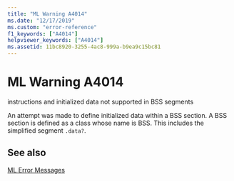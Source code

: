```yaml
---
title: "ML Warning A4014"
ms.date: "12/17/2019"
ms.custom: "error-reference"
f1_keywords: ["A4014"]
helpviewer_keywords: ["A4014"]
ms.assetid: 11bc8920-3255-4ac8-999a-b9ea9c15bc81
---
```

# ML Warning A4014

instructions and initialized data not supported in BSS segments

An attempt was made to define initialized data within a BSS section.  A BSS section is defined as a class whose name is BSS.  This includes the simplified segment `.data?`.

## See also

[ML Error Messages](ml-error-messages.md)
